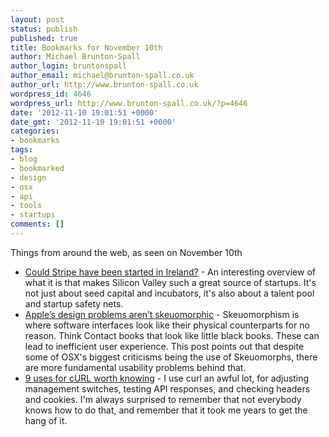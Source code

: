 ```yaml
---
layout: post
status: publish
published: true
title: Bookmarks for November 10th
author: Michael Brunton-Spall
author_login: bruntonspall
author_email: michael@brunton-spall.co.uk
author_url: http://www.brunton-spall.co.uk
wordpress_id: 4646
wordpress_url: http://www.brunton-spall.co.uk/?p=4646
date: '2012-11-10 19:01:51 +0000'
date_gmt: '2012-11-10 19:01:51 +0000'
categories:
- bookmarks
tags:
- blog
- bookmarked
- design
- osx
- api
- tools
- startups
comments: []
---
```

<p>Things from around the web, as seen on November 10th</p>
<ul>
<li><a href="http://patrickcollison.com/post/stripe-ireland">Could Stripe have been started in Ireland?</a> - An interesting overview of what it is that makes Silicon Valley such a great source of startups.  It&#039;s not just about seed capital and incubators, it&#039;s also about a talent pool and startup safety nets.</li>
<li><a href="http://counternotions.com/2012/11/05/sirjony/">Apple&rsquo;s design problems aren&rsquo;t skeuomorphic</a> - Skeuomorphism is where software interfaces look like their physical counterparts for no reason.  Think Contact books that look like little black books.  These can lead to inefficient user experience.  This post points out that despite some of OSX&#039;s biggest criticisms being the use of Skeuomorphs, there are more fundamental usability problems behind that.</li>
<li><a href="https://httpkit.com/resources/HTTP-from-the-Command-Line/">9 uses for cURL worth knowing</a> - I use curl an awful lot, for adjusting management switches, testing API responses, and checking headers and cookies.  I&#039;m always surprised to remember that not everybody knows how to do that, and remember that it took me years to get the hang of it.</li>
</ul>
